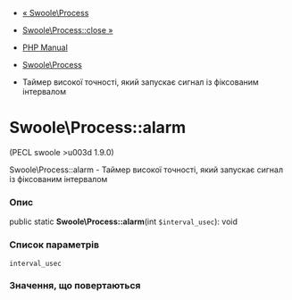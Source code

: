 - [« Swoole\Process](class.swoole-process.md)
- [Swoole\Process::close »](swoole-process.close.md)

- [PHP Manual](index.md)
- [Swoole\Process](class.swoole-process.md)
- Таймер високої точності, який запускає сигнал із фіксованим
інтервалом

# Swoole\Process::alarm

(PECL swoole \>u003d 1.9.0)

Swoole\Process::alarm - Таймер високої точності, який запускає
сигнал із фіксованим інтервалом

### Опис

public static **Swoole\Process::alarm**(int `$interval_usec`): void

### Список параметрів

`interval_usec`

### Значення, що повертаються
